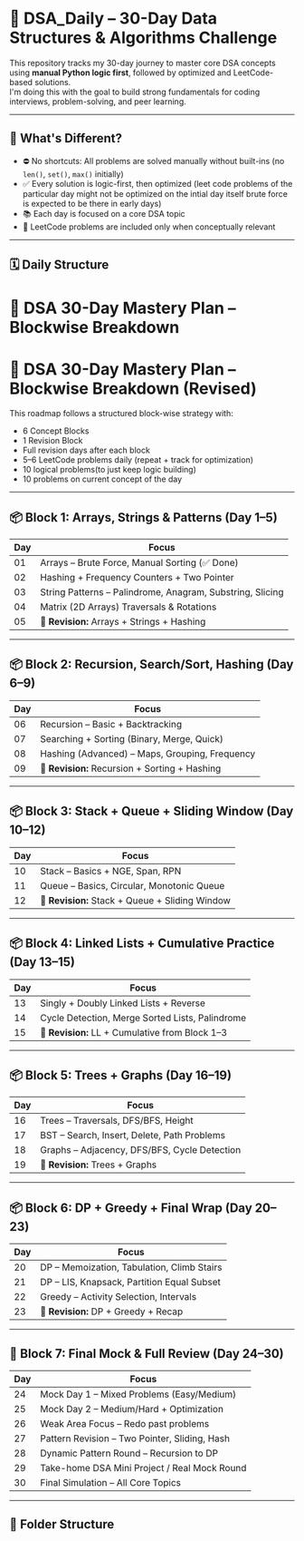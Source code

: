 # 📘 DSA_Daily – 30-Day Data Structures & Algorithms Challenge

This repository tracks my 30-day journey to master core DSA concepts using **manual Python logic first**, followed by optimized and LeetCode-based solutions.  
I'm doing this with the goal to build strong fundamentals for coding interviews, problem-solving, and peer learning.

---

## 🧠 What's Different?

- ⛔ No shortcuts: All problems are solved manually without built-ins (no `len()`, `set()`, `max()` initially)
- ✅ Every solution is logic-first, then optimized (leet code problems of the particular day might not be optimized on the intial day itself brute force is expected to be there in early days)
- 📚 Each day is focused on a core DSA topic
- 📌 LeetCode problems are included only when conceptually relevant

---

## 🗓️ Daily Structure

# 📌 DSA 30-Day Mastery Plan – Blockwise Breakdown

# 📌 DSA 30-Day Mastery Plan – Blockwise Breakdown (Revised)

This roadmap follows a structured block-wise strategy with:
- 6 Concept Blocks
- 1 Revision Block 
- Full revision days after each block
- 5–6 LeetCode problems daily (repeat + track for optimization)
- 10 logical problems(to just keep logic building)
- 10 problems on current concept of the day

---

## 📦 Block 1: Arrays, Strings & Patterns (Day 1–5)

| Day | Focus                                          |
|-----|------------------------------------------------|
| 01  | Arrays – Brute Force, Manual Sorting (✅ Done) |
| 02  | Hashing + Frequency Counters + Two Pointer     |
| 03  | String Patterns – Palindrome, Anagram, Substring, Slicing |
| 04  | Matrix (2D Arrays) Traversals & Rotations      |
| 05  | 🔁 **Revision:** Arrays + Strings + Hashing     |

---

## 📦 Block 2: Recursion, Search/Sort, Hashing (Day 6–9)

| Day | Focus                                          |
|-----|------------------------------------------------|
| 06  | Recursion – Basic + Backtracking               |
| 07  | Searching + Sorting (Binary, Merge, Quick)     |
| 08  | Hashing (Advanced) – Maps, Grouping, Frequency |
| 09  | 🔁 **Revision:** Recursion + Sorting + Hashing  |

---

## 📦 Block 3: Stack + Queue + Sliding Window (Day 10–12)

| Day | Focus                                          |
|-----|------------------------------------------------|
| 10  | Stack – Basics + NGE, Span, RPN                |
| 11  | Queue – Basics, Circular, Monotonic Queue      |
| 12  | 🔁 **Revision:** Stack + Queue + Sliding Window |

---

## 📦 Block 4: Linked Lists + Cumulative Practice (Day 13–15)

| Day | Focus                                          |
|-----|------------------------------------------------|
| 13  | Singly + Doubly Linked Lists + Reverse         |
| 14  | Cycle Detection, Merge Sorted Lists, Palindrome|
| 15  | 🔁 **Revision:** LL + Cumulative from Block 1–3 |

---

## 📦 Block 5: Trees + Graphs (Day 16–19)

| Day | Focus                                          |
|-----|------------------------------------------------|
| 16  | Trees – Traversals, DFS/BFS, Height            |
| 17  | BST – Search, Insert, Delete, Path Problems    |
| 18  | Graphs – Adjacency, DFS/BFS, Cycle Detection   |
| 19  | 🔁 **Revision:** Trees + Graphs                |

---

## 📦 Block 6: DP + Greedy + Final Wrap (Day 20–23)

| Day | Focus                                          |
|-----|------------------------------------------------|
| 20  | DP – Memoization, Tabulation, Climb Stairs     |
| 21  | DP – LIS, Knapsack, Partition Equal Subset     |
| 22  | Greedy – Activity Selection, Intervals         |
| 23  | 🔁 **Revision:** DP + Greedy + Recap           |

---

## 🔁 Block 7: Final Mock & Full Review (Day 24–30)

| Day | Focus                                          |
|-----|------------------------------------------------|
| 24  | Mock Day 1 – Mixed Problems (Easy/Medium)      |
| 25  | Mock Day 2 – Medium/Hard + Optimization        |
| 26  | Weak Area Focus – Redo past problems           |
| 27  | Pattern Revision – Two Pointer, Sliding, Hash  |
| 28  | Dynamic Pattern Round – Recursion to DP        |
| 29  | Take-home DSA Mini Project / Real Mock Round   |
| 30  | Final Simulation – All Core Topics             |

---





## 🧭 Folder Structure

```bash









